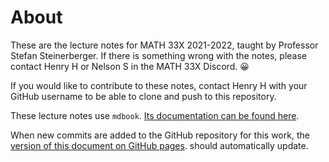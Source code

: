 # About

These are the lecture notes for MATH 33X 2021-2022, taught by Professor Stefan Steinerberger. If there is something wrong with the notes, please contact Henry H or Nelson S in the MATH 33X Discord. 😀

If you would like to contribute to these notes, contact Henry H with your GitHub username to be able to clone and push to this repository.

These lecture notes use `mdbook`. [Its documentation can be found here](https://rust-lang.github.io/mdBook/index.html).

When new commits are added to the GitHub repository for this work, the [version of this document on GitHub pages](https://mat334a.github.io/lecture-notes/).
 should automatically update.

